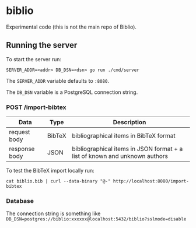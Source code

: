 # biblio

Experimental code (this is not the main repo of Biblio).

## Running the server

To start the server run:

`SERVER_ADDR=<addr> DB_DSN=<dsn> go run ./cmd/server`

The `SERVER_ADDR` variable defaults to `:8080`.

The `DB_DSN` variable is a PostgreSQL connection string.

### POST /import-bibtex

|Data|Type|Description|
|---|---|---|
|request body|BibTeX|bibliographical items in BibTeX format|
|response body|JSON|bibliographical items in JSON format + a list of known and unknown authors|

To test the BibTeX import locally run:

`cat biblio.bib | curl --data-binary "@-" http://localhost:8080/import-bibtex`

### Database

The connection string is something like
`DB_DSN=postgres://biblio:xxxxxx@localhost:5432/biblio?sslmode=disable`
